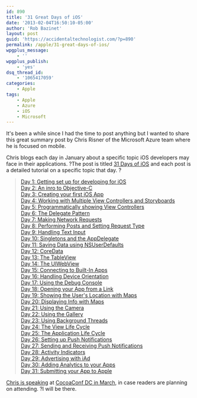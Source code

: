 ```yaml
---
id: 890
title: '31 Great Days of iOS'
date: '2013-02-04T16:50:10-05:00'
author: 'Rob Bazinet'
layout: post
guid: 'https://accidentaltechnologist.com/?p=890'
permalink: /apple/31-great-days-of-ios/
wpgplus_message:
    - ''
wpgplus_publish:
    - 'yes'
dsq_thread_id:
    - '1065417059'
categories:
    - Apple
tags:
    - Apple
    - Azure
    - iOS
    - Microsoft
---
```


It's been a while since I had the time to post anything but I wanted to share this great summary post by Chris Risner of the Microsoft Azure team where he is focused on mobile.

Chris blogs each day in January about a specific topic iOS developers may face in their applications. ?The post is titled [31 Days of iOS](https://chrisrisner.com/31-Days-of-iOS) and each post is a detailed tutorial on a specific topic that day. ?

> [Day 1: Getting set up for developing for iOS](https://chrisrisner.com/31-Days-of-iOS--Day-1---Getting-Set-Up-for-Development)  
> [Day 2: An inro to Objective-C](https://chrisrisner.com/31-Days-of-iOS--Day-2%E2%80%93An-Intro-to-Objective-C)  
> [Day 3: Creating your first iOS App](https://chrisrisner.com/31-Days-of-iOS--Day-3%E2%80%93Our-First-App)  
> [Day 4: Working with Multiple View Controllers and Storyboards](https://chrisrisner.com/31-Days-of-iOS--Day-4%E2%80%93Working-with-Multiple-View-Controllers-and-Storyboards)  
> [Day 5: Programmatically showing View Controllers](https://chrisrisner.com/31-Days-of-iOS--Day-5-Programmatically-showing-View-Controllers)  
> [Day 6: The Delegate Pattern](https://chrisrisner.com/31-Days-of-iOS--Day-6%E2%80%93The-Delegate-Pattern)  
> [Day 7: Making Network Requests](https://chrisrisner.com/31-Days-of-iOS--Day-7%E2%80%93Making-Network-Requests)  
> [Day 8: Performing Posts and Setting Request Type](https://chrisrisner.com/31-Days-of-iOS--Day-8%E2%80%93Performing-Posts-and-setting-request-type)  
> [Day 9: Handling Text Input](https://chrisrisner.com/31-Days-of-iOS--Day-9-Handling-Text-Input)  
> [Day 10: Singletons and the AppDelegate](https://chrisrisner.com/31-Days-of-iOS--Day-10%E2%80%93Singletons-and-the-AppDelegate)  
> [Day 11: Saving Data using NSUserDefaults](https://chrisrisner.com/31-Days-of-iOS--Day-11-Saving-data-using-NSUserDefaults)  
> [Day 12: CoreData](https://chrisrisner.com/31-Days-of-iOS--Day-12%E2%80%93Core-Data)  
> [Day 13: The TableView](https://chrisrisner.com/31-Days-of-iOS--Day-13%E2%80%93The-TableView)  
> [Day 14: The UIWebView](https://chrisrisner.com/31-Days-of-iOS--Day-14%E2%80%93The-UIWebView)  
> [Day 15: Connecting to Built-In Apps](https://chrisrisner.com/31-Days-of-iOS--Day-15%E2%80%93Connecting-to-Built-in-Apps)  
> [Day 16: Handling Device Orientation](https://chrisrisner.com/31-Days-of-iOS--Day-16%E2%80%93Handling-Device-Orientation)  
> [Day 17: Using the Debug Console](https://chrisrisner.com/31-Days-of-iOS--Day-17%E2%80%93Using-the-Debug-Console)  
> [Day 18: Opening your App from a Link](https://chrisrisner.com/31-Days-of-iOS--Day-18%E2%80%93Opening-your-App-from-a-Website)  
> [Day 19: Showing the User's Location with Maps](https://chrisrisner.com/31-Days-of-iOS--Day-19%E2%80%93Showing-the-User%27s-Location-with-Maps)  
> [Day 20: Displaying Info with Maps](https://chrisrisner.com/31-Days-of-iOS--Day-20%E2%80%93Displaying-Information-on-Maps)  
> [Day 21: Using the Camera](https://chrisrisner.com/31-Days-of-iOS--Day-21%E2%80%93Using-the-Camera)  
> [Day 22: Using the Gallery](https://chrisrisner.com/31-Days-of-iOS--Day-22%E2%80%93Using-the-Gallery)  
> [Day 23: Using Background Threads](https://chrisrisner.com/31-Days-of-iOS--Day-23%E2%80%93Using-Background-Threads)  
> [Day 24: The View Life Cycle](https://chrisrisner.com/31-Days-of-iOS--Day-24%E2%80%93The-View-Life-Cycle)  
> [Day 25: The Application Life Cycle](https://chrisrisner.com/31-Days-of-iOS--Day-25%E2%80%93The-Application-Life-Cycle)  
> [Day 26: Setting up Push Notifications](https://chrisrisner.com/31-Days-of-iOS--Day-26%E2%80%93Push-Notifications-Part-1--The-Setup)  
> [Day 27: Sending and Receiving Push Notifications](https://chrisrisner.com/31-Days-of-iOS--Day-27%E2%80%93Push-Notifications-Part-2--The-Code)  
> [Day 28: Activity Indicators](https://chrisrisner.com/31-Days-of-iOS--Day-28%E2%80%93Activity-Indicators)  
> [Day 29: Advertising with iAd](https://chrisrisner.com/31-Days-of-iOS--Day-29%E2%80%93Advertising-with-iAd)  
> [Day 30: Adding Analytics to your Apps](https://chrisrisner.com/31-Days-of-iOS--Day-30%E2%80%93Adding-Google-Analytics-to-your-App)  
> [Day 31: Submitting your App to Apple](https://chrisrisner.com/31-Days-of-iOS--Day-31%E2%80%93Submitting-your-App-to-the-App-Store)

[Chris is speaking](https://cocoaconf.com/conference/speakerDetails/91?confId=9) at [CocoaConf DC in March](https://cocoaconf.com/dc-2013/home), in case readers are planning on attending. ?I will be there.